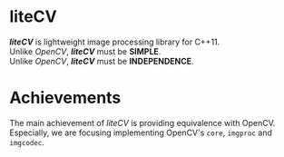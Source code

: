 # liteCV
**_liteCV_** is lightweight image processing library for C++11.  
Unlike _OpenCV_, **_liteCV_** must be **SIMPLE**.  
Unlike _OpenCV_, **_liteCV_** must be **INDEPENDENCE**.

# Achievements
The main achievement of *_liteCV_* is providing equivalence with OpenCV.  
Especially, we are focusing implementing OpenCV's `core`, `imgproc` and `imgcodec`.
